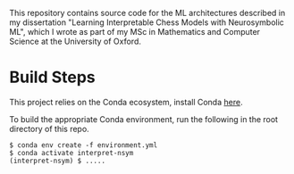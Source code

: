 This repository contains source code for the ML architectures described in my dissertation "Learning Interpretable Chess Models with Neurosymbolic ML", which I wrote as part of my MSc in Mathematics and Computer Science at the University of Oxford.

# Build Steps

This project relies on the Conda ecosystem, install Conda [here](https://docs.conda.io/projects/conda/en/latest/user-guide/install/index.html#regular-installation).

To build the appropriate Conda environment, run the following in the root directory of this repo.

```
$ conda env create -f environment.yml
$ conda activate interpret-nsym
(interpret-nsym) $ .....
```
